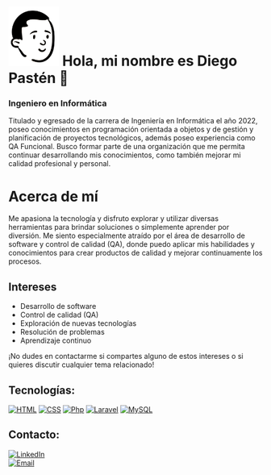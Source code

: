 # <img src="https://raw.githubusercontent.com/dgroes/dgroes/main/head.png" alt="Diego Pastén" width="100"/> Hola, mi nombre es Diego Pastén 👋
<h3>Ingeniero en Informática</h3>

<p>Titulado y egresado de la carrera de Ingeniería en Informática el año 2022, poseo conocimientos en programación orientada a objetos y de gestión y planificación de proyectos tecnológicos, además poseo experiencia como QA Funcional.
Busco formar parte de una organización que me permita continuar desarrollando mis conocimientos, como también mejorar mi calidad profesional y personal.</p>

# Acerca de mí

Me apasiona la tecnología y disfruto explorar y utilizar diversas herramientas para brindar soluciones o simplemente aprender por diversión. Me siento especialmente atraído por el área de desarrollo de software y control de calidad (QA), donde puedo aplicar mis habilidades y conocimientos para crear productos de calidad y mejorar continuamente los procesos.

## Intereses

- Desarrollo de software
- Control de calidad (QA)
- Exploración de nuevas tecnologías
- Resolución de problemas
- Aprendizaje continuo

¡No dudes en contactarme si compartes alguno de estos intereses o si quieres discutir cualquier tema relacionado!


## Tecnologías:
[![HTML](https://img.shields.io/badge/Html-f16c32?style=for-the-badge&logo=html&logoColor=white&labelColor=101010)](https://www.w3.org/html/)
[![CSS](https://img.shields.io/badge/Css-37b1df?style=for-the-badge&logo=css&logoColor=white&labelColor=101010)](https://www.w3.org/Style/CSS/)
[![Php](https://img.shields.io/badge/Php-7a86b8?style=for-the-badge&logo=php&logoColor=white&labelColor=101010)](https://www.php.net/)
[![Laravel](https://img.shields.io/badge/Laravel-f6372e?style=for-the-badge&logo=laravel&logoColor=white&labelColor=101010)](https://laravel.com/)
[![MySQL](https://img.shields.io/badge/MySQL-4479A1?style=for-the-badge&logo=mysql&logoColor=white&labelColor=101010)](https://www.mysql.com/)

## Contacto:
[![LinkedIn](https://img.shields.io/badge/LinkedIn-Diego_Pastén-0077B5?style=for-the-badge&logo=linkedin&logoColor=white&labelColor=101010)](https://www.linkedin.com/in/diegopastenuribe)
<br>
[![Email](https://img.shields.io/badge/diegopasten78@gmail.com-email_personal-D14836?style=for-the-badge&logo=gmail&logoColor=white&labelColor=101010)](mailto:diegopasten78@gmail.com)
